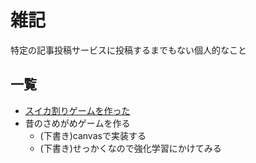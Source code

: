 # 雑記
特定の記事投稿サービスに投稿するまでもない個人的なこと
## 一覧
- [スイカ割りゲームを作った](./watermelon.md)
- 昔のさめがめゲームを作る
  - (下書き)canvasで実装する
  - (下書き)せっかくなので強化学習にかけてみる